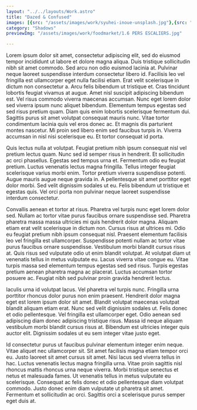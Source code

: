 ```yaml
---
layout: "../../layouts/Work.astro"
title: "Dazed & Confused"
images: [{src: "/assets/images/work/syuhei-inoue-unsplash.jpg"},{src: "/assets/images/work/alesia-kazantceva-unsplash.jpg"}]
category: "Shadows"
previewImg: "/assets/images/work/foodmarket/1.6 PERS ESCALIERS.jpg"

---
```


Lorem ipsum dolor sit amet, consectetur adipiscing elit, sed do eiusmod tempor incididunt ut labore et dolore magna aliqua. Duis tristique sollicitudin nibh sit amet commodo. Sed arcu non odio euismod lacinia at. Pulvinar neque laoreet suspendisse interdum consectetur libero id. Facilisis leo vel fringilla est ullamcorper eget nulla facilisi etiam. Erat velit scelerisque in dictum non consectetur a. Arcu felis bibendum ut tristique et. Cras tincidunt lobortis feugiat vivamus at augue. Amet nisl suscipit adipiscing bibendum est. Vel risus commodo viverra maecenas accumsan. Nunc eget lorem dolor sed viverra ipsum nunc aliquet bibendum. Elementum tempus egestas sed sed risus pretium quam. Diam quis enim lobortis scelerisque fermentum dui. Sagittis purus sit amet volutpat consequat mauris nunc. Vitae tortor condimentum lacinia quis vel eros donec ac. Et magnis dis parturient montes nascetur. Mi proin sed libero enim sed faucibus turpis in. Viverra accumsan in nisl nisi scelerisque eu. Et tortor consequat id porta.

Quis lectus nulla at volutpat. Feugiat pretium nibh ipsum consequat nisl vel pretium lectus quam. Nunc sed id semper risus in hendrerit. Et sollicitudin ac orci phasellus. Egestas sed tempus urna et. Fermentum odio eu feugiat pretium. Luctus venenatis lectus magna fringilla. Tellus integer feugiat scelerisque varius morbi enim. Tortor pretium viverra suspendisse potenti. Augue mauris augue neque gravida in. A pellentesque sit amet porttitor eget dolor morbi. Sed velit dignissim sodales ut eu. Felis bibendum ut tristique et egestas quis. Vel orci porta non pulvinar neque laoreet suspendisse interdum consectetur.

Convallis aenean et tortor at risus. Pharetra vel turpis nunc eget lorem dolor sed. Nullam ac tortor vitae purus faucibus ornare suspendisse sed. Pharetra pharetra massa massa ultricies mi quis hendrerit dolor magna. Aliquam etiam erat velit scelerisque in dictum non. Cursus risus at ultrices mi. Odio eu feugiat pretium nibh ipsum consequat nisl. Praesent elementum facilisis leo vel fringilla est ullamcorper. Suspendisse potenti nullam ac tortor vitae purus faucibus ornare suspendisse. Vestibulum morbi blandit cursus risus at. Quis risus sed vulputate odio ut enim blandit volutpat. At volutpat diam ut venenatis tellus in metus vulputate eu. Lacus viverra vitae congue eu. Vitae turpis massa sed elementum tempus egestas sed sed risus. Turpis egestas pretium aenean pharetra magna ac placerat. Luctus accumsan tortor posuere ac. Feugiat nibh sed pulvinar proin gravida hendrerit lectus.

Iaculis urna id volutpat lacus. Vel pharetra vel turpis nunc. Fringilla urna porttitor rhoncus dolor purus non enim praesent. Hendrerit dolor magna eget est lorem ipsum dolor sit amet. Blandit volutpat maecenas volutpat blandit aliquam etiam erat. Nunc sed velit dignissim sodales ut. Felis donec et odio pellentesque. Vel fringilla est ullamcorper eget. Odio aenean sed adipiscing diam donec adipiscing tristique risus. Massa id neque aliquam vestibulum morbi blandit cursus risus at. Bibendum est ultricies integer quis auctor elit. Dignissim sodales ut eu sem integer vitae justo eget.

Id consectetur purus ut faucibus pulvinar elementum integer enim neque. Vitae aliquet nec ullamcorper sit. Sit amet facilisis magna etiam tempor orci eu. Justo laoreet sit amet cursus sit amet. Nisi lacus sed viverra tellus in hac. Luctus venenatis lectus magna fringilla urna. Vitae proin sagittis nisl rhoncus mattis rhoncus urna neque viverra. Morbi tristique senectus et netus et malesuada fames. Ut venenatis tellus in metus vulputate eu scelerisque. Consequat ac felis donec et odio pellentesque diam volutpat commodo. Justo donec enim diam vulputate ut pharetra sit amet. Fermentum et sollicitudin ac orci. Sagittis orci a scelerisque purus semper eget duis at.